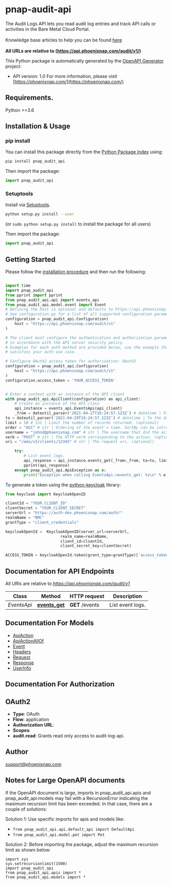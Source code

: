 # pnap-audit-api
The Audit Logs API lets you read audit log entries and track API calls or activities in the Bare Metal Cloud Portal.<br>
<br>
<span class='pnap-api-knowledge-base-link'>
Knowledge base articles to help you can be found
<a href='https://phoenixnap.com/kb/bmc-server-management-via-api#audit-log-api' target='_blank'>here</a>
</span><br>
<br>
<b>All URLs are relative to (https://api.phoenixnap.com/audit/v1/)</b>


This Python package is automatically generated by the [OpenAPI Generator](https://openapi-generator.tech) project:

- API version: 1.0
For more information, please visit [https://phoenixnap.com/](https://phoenixnap.com/)

## Requirements.

Python >=3.6

## Installation & Usage
### pip install

You can install this package directly from the [Python Package Index](https://pypi.org/) using:

```sh
pip install pnap_audit_api
```

Then import the package:
```python
import pnap_audit_api
```

### Setuptools

Install via [Setuptools](http://pypi.python.org/pypi/setuptools).

```sh
python setup.py install --user
```
(or `sudo python setup.py install` to install the package for all users)

Then import the package:
```python
import pnap_audit_api
```

## Getting Started

Please follow the [installation procedure](#installation--usage) and then run the following:

```python

import time
import pnap_audit_api
from pprint import pprint
from pnap_audit_api.api import events_api
from pnap_audit_api.model.event import Event
# Defining the host is optional and defaults to https://api.phoenixnap.com/audit/v1
# See configuration.py for a list of all supported configuration parameters.
configuration = pnap_audit_api.Configuration(
    host = "https://api.phoenixnap.com/audit/v1"
)

# The client must configure the authentication and authorization parameters
# in accordance with the API server security policy.
# Examples for each auth method are provided below, use the example that
# satisfies your auth use case.

# Configure OAuth2 access token for authorization: OAuth2
configuration = pnap_audit_api.Configuration(
    host = "https://api.phoenixnap.com/audit/v1"
)
configuration.access_token = 'YOUR_ACCESS_TOKEN'


# Enter a context with an instance of the API client
with pnap_audit_api.ApiClient(configuration) as api_client:
    # Create an instance of the API class
    api_instance = events_api.EventsApi(api_client)
    _from = dateutil_parser('2021-04-27T16:24:57.123Z') # datetime | From the date and time (inclusive) to filter event log records by. (optional)
to = dateutil_parser('2021-04-29T16:24:57.123Z') # datetime | To the date and time (inclusive) to filter event log records by. (optional)
limit = 10 # int | Limit the number of records returned. (optional)
order = "ASC" # str | Ordering of the event's time. SortBy can be introduced later on. (optional) (default to "ASC")
username = "johnd@phoenixnap.com" # str | The username that did the actions. (optional)
verb = "POST" # str | The HTTP verb corresponding to the action. (optional)
uri = "/ams/v1/clients/12345" # str | The request uri. (optional)

    try:
        # List event logs.
        api_response = api_instance.events_get(_from=_from, to=to, limit=limit, order=order, username=username, verb=verb, uri=uri)
        pprint(api_response)
    except pnap_audit_api.ApiException as e:
        print("Exception when calling EventsApi->events_get: %s\n" % e)
```
To generate a token using the [python-keycloak](https://pypi.org/project/python-keycloak/) library:

```python
from keycloak import KeycloakOpenID

clientId = "YOUR_CLIENT_ID"
clientSecret = "YOUR_CLIENT_SECRET"
serverUrl = "https://auth-dev.phoenixnap.com/auth/"
realmName = "BMC"
grantType = "client_credentials"

keycloakOpenId =  KeycloakOpenID(server_url=serverUrl,
                        realm_name=realmName,
                        client_id=clientId,
                        client_secret_key=clientSecret)

ACCESS_TOKEN = keycloakOpenId.token(grant_type=grantType)['access_token']
```

## Documentation for API Endpoints

All URIs are relative to *https://api.phoenixnap.com/audit/v1*

Class | Method | HTTP request | Description
------------ | ------------- | ------------- | -------------
*EventsApi* | [**events_get**](docs/EventsApi.md#events_get) | **GET** /events | List event logs.


## Documentation For Models

 - [ApiAction](docs/ApiAction.md)
 - [ApiActionAllOf](docs/ApiActionAllOf.md)
 - [Event](docs/Event.md)
 - [Headers](docs/Headers.md)
 - [Request](docs/Request.md)
 - [Response](docs/Response.md)
 - [UserInfo](docs/UserInfo.md)


## Documentation For Authorization


## OAuth2

- **Type**: OAuth
- **Flow**: application
- **Authorization URL**: 
- **Scopes**: 
 - **audit.read**: Grants read only access to audit-log-api.


## Author

support@phoenixnap.com


## Notes for Large OpenAPI documents
If the OpenAPI document is large, imports in pnap_audit_api.apis and pnap_audit_api.models may fail with a
RecursionError indicating the maximum recursion limit has been exceeded. In that case, there are a couple of solutions:

Solution 1:
Use specific imports for apis and models like:
- `from pnap_audit_api.api.default_api import DefaultApi`
- `from pnap_audit_api.model.pet import Pet`

Solution 2:
Before importing the package, adjust the maximum recursion limit as shown below:
```
import sys
sys.setrecursionlimit(1500)
import pnap_audit_api
from pnap_audit_api.apis import *
from pnap_audit_api.models import *
```